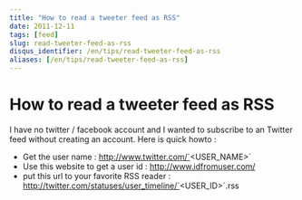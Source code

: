 ```yaml
---
title: "How to read a tweeter feed as RSS"
date: 2011-12-11
tags: [feed]
slug: read-tweeter-feed-as-rss
disqus_identifier: /en/tips/read-tweeter-feed-as-rss
aliases: [/en/tips/read-tweeter-feed-as-rss]
---
```

# How to read a tweeter feed as RSS

I have no twitter / facebook account and I wanted to subscribe to an Twitter feed without creating an account. Here is quick howto :

*	Get the user name : http://www.twitter.com/`<USER_NAME>`
*	Use this website to get a user id : http://www.idfromuser.com/
*	put this url to your favorite RSS reader : http://twitter.com/statuses/user_timeline/`<USER_ID>`.rss


